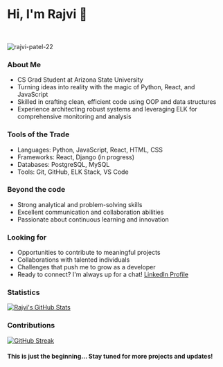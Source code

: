 # Hi, I'm Rajvi 👋
<br />

<p align="left"><img src="https://komarev.com/ghpvc/?username=rajvi-patel-22&label=Views&color=0e75b6&style=plastic" alt="rajvi-patel-22" /></p>

### About Me
- CS Grad Student at Arizona State University
- Turning ideas into reality with the magic of Python, React, and JavaScript
- Skilled in crafting clean, efficient code using OOP and data structures
- Experience architecting robust systems and leveraging ELK for comprehensive monitoring and analysis

### Tools of the Trade
- Languages: Python, JavaScript, React, HTML, CSS
- Frameworks: React, Django (in progress)
- Databases: PostgreSQL, MySQL
- Tools: Git, GitHub, ELK Stack, VS Code

### Beyond the code
- Strong analytical and problem-solving skills
- Excellent communication and collaboration abilities
- Passionate about continuous learning and innovation

### Looking for
- Opportunities to contribute to meaningful projects
- Collaborations with talented individuals
- Challenges that push me to grow as a developer
- Ready to connect? I'm always up for a chat! [LinkedIn Profile](https://www.linkedin.com/in/rajvi-patel-m)

### Statistics

<a href="https://github.com/rajvi-patel-22/rajvi-patel-22">
    <img
         align="center"
         src="https://github-readme-stats.vercel.app/api?username=rajvi-patel-22&show_icons=true&hide_title=true&line_height=27&count_private=true&title_color=ffffff&text_color=c9cacc&icon_color=2bbc8a&bg_color=1d1f21"
         alt="Rajvi's GitHub Stats"
    />
</a>

### Contributions

[![GitHub Streak](https://github-readme-streak-stats.herokuapp.com?user=rajvi-patel-22&starting_year=2017&theme=dark)](https://git.io/streak-stats)

#### This is just the beginning... Stay tuned for more projects and updates!
